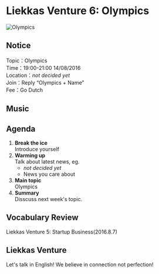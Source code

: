 
# Liekkas Venture 6: Olympics


![Olympics](./images/Olympics.jpg "Olympics")

## Notice

Topic：Olympics  
Time：19:00-21:00 14/08/2016  
Location：*not decided yet*  
Join：Reply “Olympics + Name”   
Fee：Go Dutch

## Music
	

## Agenda

1. **Break the ice**  
    Introduce yourself
2. **Warming up**   
    Talk about latest news, eg.
	- *not decided yet*
    - News you care about
3. **Main topic**  
	Olympics
4. **Summary**   
    Disscuss next week's topic.

## Vocabulary Review

Liekkas Venture 5:  Startup Business(2016.8.7)  


## Liekkas Venture

Let's talk in English!
We believe in connection not perfection!

